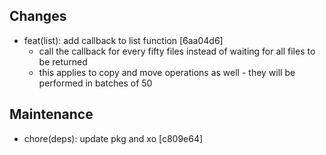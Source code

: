 ## Changes

- feat(list): add callback to list function [6aa04d6]
  - call the callback for every fifty files instead of waiting for all files to be returned
  - this applies to copy and move operations as well - they will be performed in batches of 50

## Maintenance

- chore(deps): update pkg and xo [c809e64]
